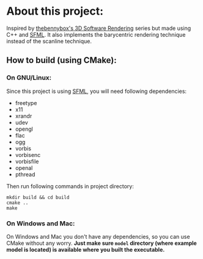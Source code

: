 # About this project:

Inspired by [thebennybox's 3D Software Rendering](https://www.youtube.com/playlist?list=PLEETnX-uPtBUbVOok816vTl1K9vV1GgH5) series but made using C++ and [SFML](https://www.sfml-dev.org/).
It also implements the barycentric rendering technique instead of the scanline technique. 

## How to build (using CMake):

### On GNU/Linux:

Since this project is using [SFML](https://www.sfml-dev.org/), you will need following dependencies:

- freetype
- x11
- xrandr
- udev
- opengl
- flac
- ogg
- vorbis
- vorbisenc
- vorbisfile
- openal
- pthread

Then run following commands in project directory:

    mkdir build && cd build
    cmake ..
    make

### On Windows and Mac:

On Windows and Mac you don't have any dependencies, so you can use CMake without any worry.
**Just make sure `model` directory (where example model is located) is available where you built the executable.**

